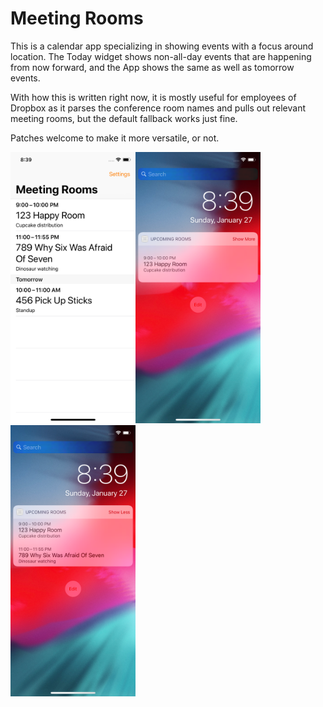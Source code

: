 # Meeting Rooms

This is a calendar app specializing in showing events with a focus around location. The Today widget shows non-all-day events that are happening from now forward, and the App shows the same as well as tomorrow events.

With how this is written right now, it is mostly useful for employees of Dropbox as it parses the conference room names and pulls out relevant meeting rooms, but the default fallback works just fine.

Patches welcome to make it more versatile, or not.

<img src="https://raw.githubusercontent.com/zacwest/meeting-rooms/master/README%20Files/app.png" alt="The Whole App" width="200"><img src="https://raw.githubusercontent.com/zacwest/meeting-rooms/master/README%20Files/widget-small.png" alt="The Whole App" width="200"><img src="https://raw.githubusercontent.com/zacwest/meeting-rooms/master/README%20Files/widget-big.png" alt="The Whole App" width="200">
